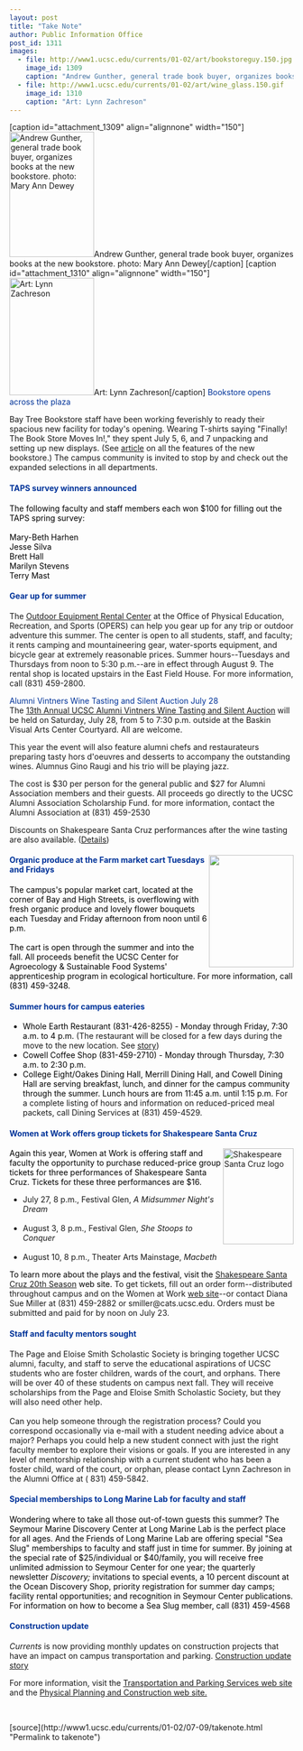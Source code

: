 ```yaml
---
layout: post
title: "Take Note"
author: Public Information Office
post_id: 1311
images:
  - file: http://www1.ucsc.edu/currents/01-02/art/bookstoreguy.150.jpg
    image_id: 1309
    caption: "Andrew Gunther, general trade book buyer, organizes books at the new bookstore. photo: Mary Ann Dewey"
  - file: http://www1.ucsc.edu/currents/01-02/art/wine_glass.150.gif
    image_id: 1310
    caption: "Art: Lynn Zachreson"
---
```


[caption id="attachment_1309" align="alignnone" width="150"]<a href="http://localhost/mysite/wp-content/uploads/2001/07/bookstoreguy.150.jpg"><img class="size-full wp-image-1309" src="http://localhost/mysite/wp-content/uploads/2001/07/bookstoreguy.150.jpg" alt="Andrew Gunther, general trade book buyer, organizes books at the new bookstore. photo: Mary Ann Dewey" width="150" height="222" /></a>Andrew Gunther, general trade book buyer, organizes books at the new bookstore. photo: Mary Ann Dewey[/caption]
[caption id="attachment_1310" align="alignnone" width="150"]<a href="http://localhost/mysite/wp-content/uploads/2001/07/wine_glass.150.gif"><img class="size-full wp-image-1310" src="http://localhost/mysite/wp-content/uploads/2001/07/wine_glass.150.gif" alt="Art: Lynn Zachreson" width="150" height="208" /></a>Art: Lynn Zachreson[/caption]
<font color="#003399">Bookstore opens across the plaza</font>
<p>
  Bay Tree Bookstore staff have been working feverishly to ready their spacious new facility for today's opening. Wearing T-shirts saying "Finally! The Book Store Moves In!," they spent July 5, 6, and 7 unpacking and setting up new displays. (See <a href="http://www.ucsc.edu/currents/00-01/06-25/bookstore.html">article</a> on all the features of the new bookstore.) The campus community is invited to stop by and check out the expanded selections in all departments.
</p>
<h4>
  <font color="#003399">TAPS survey winners announced</font>
</h4>
<p>
  <font color="#000000">The following faculty and staff members each won $100 for filling out the TAPS spring survey:<br>
  <br>
  Mary-Beth Harhen<br>
  Jesse Silva<br>
  Brett Hall<br>
  Marilyn Stevens<br>
  Terry Mast</font>
</p>
<h4>
  <font color="#003399">Gear up for summer</font>
</h4>
<p>
  The <a href="http://www.ucsc.edu/opers/rec/rentals.html">Outdoor Equipment Rental Center</a> at the Office of Physical Education, Recreation, and Sports (OPERS) can help you gear up for any trip or outdoor adventure this summer. The center is open to all students, staff, and faculty; it rents camping and mountaineering gear, water-sports equipment, and bicycle gear at extremely reasonable prices. Summer hours--Tuesdays and Thursdays from noon to 5:30 p.m.--are in effect through August 9. The rental shop is located upstairs in the East Field House. For more information, call (831) 459-2800.
</p><font color="#003399">Alumni Vintners Wine Tasting and Silent Auction July 28<br></font>The <a href="http://alumni.ucsc.edu/events/wine/wt_2001.htm">13th Annual UCSC Alumni Vintners Wine Tasting and Silent Auction</a> will be held on Saturday, July 28, from 5 to 7:30 p.m. outside at the Baskin Visual Arts Center Courtyard. All are welcome.
<p>
  This year the event will also feature alumni chefs and restaurateurs preparing tasty hors d'oeuvres and desserts to accompany the outstanding wines. Alumnus Gino Raugi and his trio will be playing jazz.
</p>
<p>
  The cost is $30 per person for the general public and $27 for Alumni Association members and their guests. All proceeds go directly to the UCSC Alumni Association Scholarship Fund. for more information, contact the Alumni Association at (831) 459-2530
</p>
<p>
  Discounts on Shakespeare Santa Cruz performances after the wine tasting are also available. (<a href="http://alumni.ucsc.edu/events/wine/wt_2001.htm">Details</a>)
</p>
<h4>
  <img align="right" border="0" height="199" src="../art/carrots.beets.150.jpg" width="150" alt=""><font color="#003399">Organic produce at the Farm market cart Tuesdays and Fridays</font>
</h4>
<p>
  <font color="#000000">The campus's popular market cart, located at the corner of Bay and High Streets, is overflowing with fresh organic produce and lovely flower bouquets each Tuesday and Friday afternoon from noon until 6 p.m.<br>
  <br>
  The cart is open through the summer and into the fall. All proceeds benefit the UCSC Center for Agroecology &amp; Sustainable Food Systems' apprenticeship program in ecological horticulture. For more information, call (831) 459-3248.</font>
</p>
<h4>
  <font color="#003399">Summer hours for campus eateries</font>
</h4>
<ul>
  <li>
    <font color="#000000">Whole Earth Restaurant (831-426-8255) - Monday through Friday, 7:30 a.m. to 4 p.m.</font> (The restaurant will be closed for a few days during the move to the new location. See <a href="commons_restaurant.html">story</a>)
  </li>
  <li>
    <font color="#000000">Cowell Coffee Shop (831-459-2710) - Monday through Thursday, 7:30 a.m. to 2:30 p.m.</font>
  </li>
  <li>
    <font color="#000000">College Eight/Oakes Dining Hall, Merrill Dining Hall, and Cowell Dining Hall are serving breakfast, lunch, and dinner for the campus community through the summer. Lunch hours are from 11:45 a.m. until 1:15 p.m.</font> For a complete listing of hours and information on reduced-priced meal packets, call Dining Services at (831) 459-4529.
  </li>
</ul>
<h4>
  <font color="#003399">Women at Work offers group tickets for Shakespeare Santa Cruz</font>
</h4>
<p>
  <img align="right" alt="Shakespeare Santa Cruz logo" border="0" height="170" src="../art/shakespeare_logo.125.jpg" width="125"><font color="#000000">Again this year, Women at Work</font> <font color="#000000">is offering staff and faculty the opportunity to purchase reduced-price group tickets for three performances of Shakespeare Santa Cruz.</font> <font color="#000000">Tickets for these three performances are $16.</font>
</p>
<ul>
  <li>July 27, 8 p.m., Festival Glen, <i>A Midsummer Night's Dream</i><br>
    <br>
  </li>
  <li>August 3, 8 p.m., Festival Glen, <i>She Stoops to Conquer</i><br>
    <br>
  </li>
  <li>August 10, 8 p.m., Theater Arts Mainstage, <i>Macbeth</i>
  </li>
</ul>
<p>
  <font color="#000000">To learn more about the plays and the festival, visit the</font> <a href="http://www.shakespearesantacruz.org/summer01/welcome.shtml">Shakespeare Santa Cruz 20th Season</a> <font color="#000000">web site.</font> To get tickets, fill out an order form--distributed throughout campus and on the Women at Work <a href="http://www2.ucsc.edu/womenatwork/">web site</a>--or contact Diana Sue Miller at (831) 459-2882 or smiller@cats.ucsc.edu. Orders must be submitted and paid for by noon on July 23.
</p>
<h4>
  <font color="#003399">Staff and faculty mentors sought</font>
</h4>
<p>
  The Page and Eloise Smith Scholastic Society is bringing together UCSC alumni, faculty, and staff to serve the educational aspirations of UCSC students who are foster children, wards of the court, and orphans. There will be over 40 of these students on campus next fall. They will receive scholarships from the Page and Eloise Smith Scholastic Society, but they will also need other help.<br>
  <br>
  Can you help someone through the registration process? Could you correspond occasionally via e-mail with a student needing advice about a major? Perhaps you could help a new student connect with just the right faculty member to explore their visions or goals. If you are interested in any level of mentorship relationship with a current student who has been a foster child, ward of the court, or orphan, please contact Lynn Zachreson in the Alumni Office at ( 831) 459-5842.
</p>
<h4>
  <font color="#003399">Special memberships to Long Marine Lab for faculty and staff</font>
</h4>
<p>
  <font color="#000000">Wondering where to take all those out-of-town guests this summer? The Seymour Marine Discovery Center at Long Marine Lab is the perfect place for all ages. And the Friends of Long Marine Lab are offering special "Sea Slug" memberships to faculty and staff just in time for summer. By joining at the special rate of $25/individual or $40/family, you will receive free unlimited admission to Seymour Center for one year; the quarterly newsletter <i>Discovery;</i> invitations to special events, a 10 percent discount at the Ocean Discovery Shop, priority registration for summer day camps; facility rental opportunities; and recognition in Seymour Center publications. For information on how to become a Sea Slug member, call (831) 459-4568</font>
</p>
<h4>
  <font color="#003399">Construction update</font>
</h4>
<p>
  <i>Currents</i> is now providing monthly updates on construction projects that have an impact on campus transportation and parking. <a href="../../construction.html">Construction update story</a>
</p>
<p>
  For more information, visit the <a href="http://www2.ucsc.edu/taps/">Transportation and Parking Services web site</a> and the <a href="http://www2.ucsc.edu/ppc/">Physical Planning and Construction web site.</a>
</p>
<p>
  <br>
  </p>
[source](http://www1.ucsc.edu/currents/01-02/07-09/takenote.html "Permalink to takenote")
